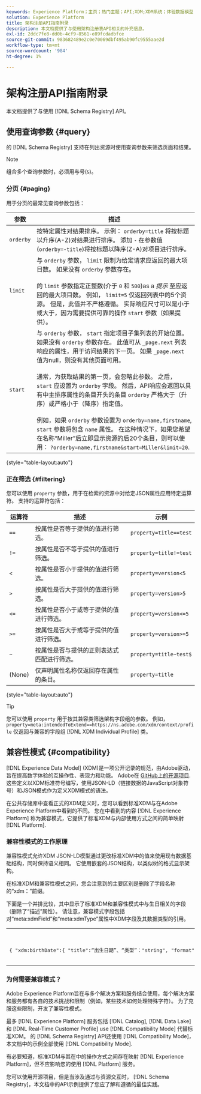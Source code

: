 ```yaml
---
keywords: Experience Platform；主页；热门主题；API;XDM;XDM系统；体验数据模型；体验数据模型；体验数据模型；数据模型；数据模型；模式注册表；模式注册表；兼容性；兼容性；兼容性模式；兼容性模式；兼容性模式；字段类型；字段类型；
solution: Experience Platform
title: 架构注册API指南附录
description: 本文档提供了与使用架构注册表API相关的补充信息。
exl-id: 2ddc7fe8-dd0b-4cf9-8561-e89fcdadbfce
source-git-commit: 983682489e2c0e70069dbf495ab90fc9555aae2d
workflow-type: tm+mt
source-wordcount: '984'
ht-degree: 1%

---
```


# 架构注册API指南附录

本文档提供了与使用 [!DNL Schema Registry] API。

## 使用查询参数 {#query}

的 [!DNL Schema Registry] 支持在列出资源时使用查询参数来筛选页面和结果。

>[!NOTE]
>
>组合多个查询参数时，必须用与号(`&`)。

### 分页 {#paging}

用于分页的最常见查询参数包括：

| 参数 | 描述 |
| --- | --- |
| `orderby` | 按特定属性对结果排序。 示例： `orderby=title` 将按标题以升序(A-Z)对结果进行排序。 添加 `-` 在参数值(`orderby=-title`)将按标题以降序(Z-A)对项目进行排序。 |
| `limit` | 与 `orderby` 参数， `limit` 限制为给定请求应返回的最大项目数。 如果没有 `orderby` 参数存在。<br><br>的 `limit` 参数指定正整数(介于 `0` 和 `500`)as a *提示* 至应返回的最大项目数。 例如， `limit=5` 仅返回列表中的5个资源。 但是，此值并不严格遵循。 实际响应尺寸可以是小于或大于，因为需要提供可靠的操作 `start` 参数（如果提供）。 |
| `start` | 与 `orderby` 参数， `start` 指定项目子集列表的开始位置。 如果没有 `orderby` 参数存在。 此值可从 `_page.next` 列表响应的属性，用于访问结果的下一页。 如果 `_page.next` 值为null，则没有其他页面可用。<br><br>通常，为获取结果的第一页，会忽略此参数。 之后， `start` 应设置为 `orderby` 字段。 然后，API响应会返回以具有中主排序属性的条目开头的条目 `orderby` 严格大于（升序）或严格小于（降序）指定值。<br><br>例如，如果 `orderby` 参数设置为 `orderby=name,firstname`, `start` 参数将包含 `name` 属性。 在这种情况下，如果您希望在名称“Miller”后立即显示资源的后20个条目，则可以使用： `?orderby=name,firstname&start=Miller&limit=20`. |

{style=&quot;table-layout:auto&quot;}

### 正在筛选 {#filtering}

您可以使用 `property` 参数，用于在检索的资源中对给定JSON属性应用特定运算符。 支持的运算符包括：

| 运算符 | 描述 | 示例 |
| --- | --- | --- |
| `==` | 按属性是否等于提供的值进行筛选。 | `property=title==test` |
| `!=` | 按属性是否不等于提供的值进行筛选。 | `property=title!=test` |
| `<` | 按属性是否小于提供的值进行筛选。 | `property=version<5` |
| `>` | 按属性是否大于提供的值进行筛选。 | `property=version>5` |
| `<=` | 按属性是否小于或等于提供的值进行筛选。 | `property=version<=5` |
| `>=` | 按属性是否大于或等于提供的值进行筛选。 | `property=version>=5` |
| `~` | 按属性是否与提供的正则表达式匹配进行筛选。 | `property=title~test$` |
| (None) | 仅声明属性名称仅返回存在属性的条目。 | `property=title` |

{style=&quot;table-layout:auto&quot;}

>[!TIP]
>
>您可以使用 `property` 用于按其兼容类筛选架构字段组的参数。 例如， `property=meta:intendedToExtend==https://ns.adobe.com/xdm/context/profile` 仅返回与兼容的字段组 [!DNL XDM Individual Profile] 类。

## 兼容性模式 {#compatibility}

[!DNL Experience Data Model] (XDM)是一项公开记录的规范，由Adobe驱动，旨在提高数字体验的互操作性、表现力和功能。 Adobe在 [GitHub上的开源项目](https://github.com/adobe/xdm/). 这些定义以XDM标准符号编写，使用JSON-LD（链接数据的JavaScript对象符号）和JSON模式作为定义XDM模式的语法。

在公共存储库中查看正式的XDM定义时，您可以看到标准XDM与在Adobe Experience Platform中看到的不同。 您在中看到的内容 [!DNL Experience Platform] 称为兼容模式，它提供了标准XDM与内部使用方式之间的简单映射 [!DNL Platform].

### 兼容性模式的工作原理

兼容性模式允许XDM JSON-LD模型通过更改标准XDM中的值来使用现有数据基础结构，同时保持语义相同。 它使用嵌套的JSON结构，以类似树的格式显示架构。

在标准XDM和兼容性模式之间，您会注意到的主要区别是删除了字段名称的“xdm：”前缀。

下面是一个并排比较，其中显示了标准XDM和兼容性模式中与生日相关的字段（删除了“描述”属性）。 请注意，兼容模式字段包括对“meta:xdmField”和“meta:xdmType”属性中XDM字段及其数据类型的引用。

<table style="table-layout:auto">
  <th>标准XDM</th>
  <th>兼容性模式</th>
  <tr>
  <td>
  <pre class=" language-json">
{ "xdm:birthDate":{ "title":“出生日期”、“类型”："string", "format":"date" }, "xdm:birthDayAndMonth":{ "title":“出生日期”、“类型”："string", "pattern":"[0-1][0-9]-[0-9][0-9]" }, "xdm:pirthYear":{ "title":“出生年”、“类型”："integer", "minimum":1, "maximum":32767 }
  </pre>
  </td>
  <td>
  <pre class=" language-json">
{ "birthDate":{ "title":“出生日期”、“类型”："string", "format":"date", "meta:xdmField":"xdm:birthDate", "meta:xdmType":"date" }, "birthDayAndMonth":{ "title":“出生日期”、“类型”："string", "pattern":“[0-1][0-9]-[0-9][0-9]”，“meta:xdmField”："xdm:birthDayAndMonth", "meta:xdmType":"string" }, "birthYear":{ "title":“出生年”、“类型”："integer", "minimum":1, "maximum":32767, "meta:xdmField":"xdm:birthYear", "meta:xdmType":"short" }
      </pre>
  </td>
  </tr>
</table>

### 为何需要兼容模式？

Adobe Experience Platform旨在与多个解决方案和服务结合使用，每个解决方案和服务都有各自的技术挑战和限制（例如，某些技术如何处理特殊字符）。 为了克服这些限制，开发了兼容性模式。

最多 [!DNL Experience Platform] 服务包括 [!DNL Catalog], [!DNL Data Lake]和 [!DNL Real-Time Customer Profile] use [!DNL Compatibility Mode] 代替标准XDM。 的 [!DNL Schema Registry] API还使用 [!DNL Compatibility Mode]，本文档中的示例全部使用 [!DNL Compatibility Mode].

有必要知道，标准XDM与其在中的操作方式之间存在映射 [!DNL Experience Platform]，但不应影响您的使用 [!DNL Platform] 服务。

您可以使用开源项目，但是当涉及通过与资源交互时， [!DNL Schema Registry]，本文档中的API示例提供了您应了解和遵循的最佳实践。
